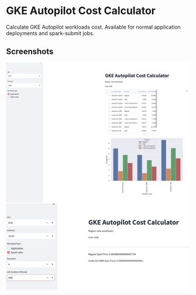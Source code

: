 # GKE Autopilot Cost Calculator

Calculate GKE Autopilot workloads cost. Available for normal application deployments and spark-submit jobs.

## Screenshots

![](images/2023-09-12-11-43-22.png)
![](images/2023-09-12-15-24-31.png)
